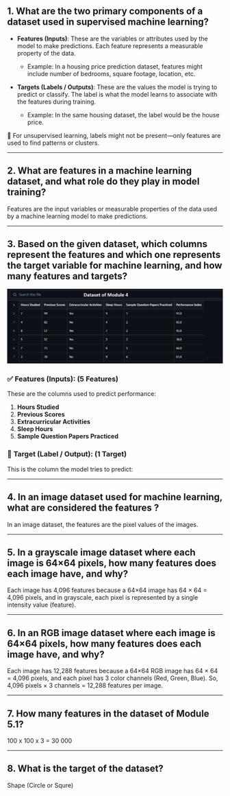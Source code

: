 ## 1. What are the two primary components of a dataset used in supervised machine learning?

- **Features (Inputs)**:
   These are the variables or attributes used by the model to make predictions. Each feature represents a measurable property of the data.

   * Example: In a housing price prediction dataset, features might include number of bedrooms, square footage, location, etc.

- **Targets (Labels / Outputs)**:
   These are the values the model is trying to predict or classify. The label is what the model learns to associate with the features during training.

   * Example: In the same housing dataset, the label would be the house price.

🧠 For unsupervised learning, labels might not be present—only features are used to find patterns or clusters.

---


## 2. What are features in a machine learning dataset, and what role do they play in model training?

Features are the input variables or measurable properties of the data used by a machine learning model to make predictions.

---


## 3. Based on the given dataset, which columns represent the features and which one represents the target variable for machine learning, and how many features and targets?

![alt text](sup/img1.png)

### ✅ **Features (Inputs): (5 Features)**

These are the columns used to predict performance:

1. **Hours Studied**
2. **Previous Scores**
3. **Extracurricular Activities**
4. **Sleep Hours**
5. **Sample Question Papers Practiced**


### 🎯 **Target (Label / Output): (1 Target)**

This is the column the model tries to predict:

---


## 4. In an image dataset used for machine learning, what are considered the features ?

In an image dataset, the features are the pixel values of the images.

---


## 5. In a grayscale image dataset where each image is 64×64 pixels, how many features does each image have, and why?

Each image has 4,096 features because a 64×64 image has 64 × 64 = 4,096 pixels, and in grayscale, each pixel is represented by a single intensity value (feature).

---


## 6. In an RGB image dataset where each image is 64×64 pixels, how many features does each image have, and why?

Each image has 12,288 features because a 64×64 RGB image has 64 × 64 = 4,096 pixels, and each pixel has 3 color channels (Red, Green, Blue).
So, 4,096 pixels × 3 channels = 12,288 features per image.

---


## 7. How many features in the dataset of Module 5.1?

100 x 100 x 3 = 30 000

---


## 8. What is the target of the dataset?

Shape (Circle or Squre)